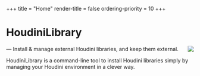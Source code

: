 +++
title = "Home"
render-title = false
ordering-priority = 10
+++

# HoudiniLibrary

<a href="https://opensource.org/licenses/MIT">
  <img src="https://img.shields.io/badge/License-MIT-yellow.svg" align="right">
</a>
&mdash; Install & manage external Houdini libraries, and keep them external.

HoudiniLibrary is a command-line tool to install Houdini libraries simply by
managing your Houdini environment in a clever way.
